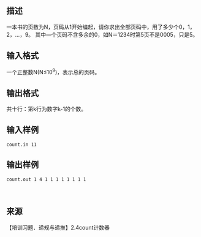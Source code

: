 ## 描述

一本书的页数为N，页码从1开始编起，请你求出全部页码中，用了多少个0，1，2，…，9。 其中—个页码不含多余的0，如N＝1234时第5页不是0005，只是5。

## 输入格式

一个正整数N(N≤10<sup>9</sup>)，表示总的页码。

## 输出格式

共十行：第k行为数字k-1的个数。

## 输入样例

```plaintext
count.in 11 
```

## 输出样例

```plaintext
count.out 1 4 1 1 1 1 1 1 1 1 
```



 

## 来源

【培训习题．递规与递推】2.4count计数器

